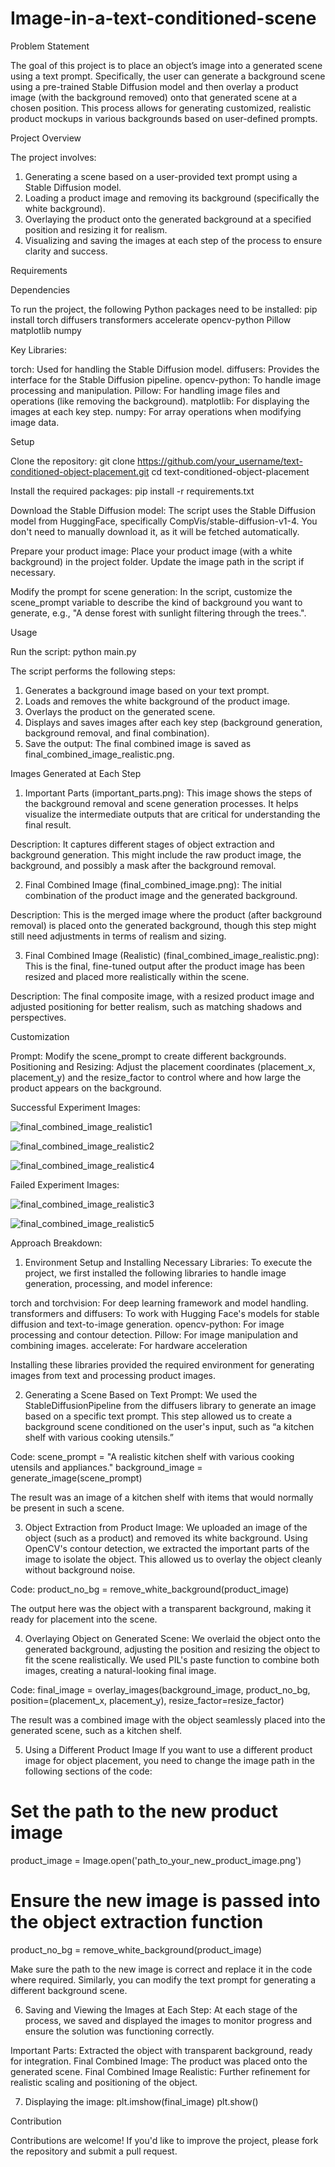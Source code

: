 # Image-in-a-text-conditioned-scene

Problem Statement

The goal of this project is to place an object’s image into a generated scene using a text prompt. Specifically, the user can generate a background scene using a pre-trained Stable Diffusion model and then overlay a product image (with the background removed) onto that generated scene at a chosen position. This process allows for generating customized, realistic product mockups in various backgrounds based on user-defined prompts.

Project Overview

The project involves:

1. Generating a scene based on a user-provided text prompt using a Stable Diffusion model.
2. Loading a product image and removing its background (specifically the white background).
3. Overlaying the product onto the generated background at a specified position and resizing it for realism.
4. Visualizing and saving the images at each step of the process to ensure clarity and success.

Requirements

Dependencies

To run the project, the following Python packages need to be installed:
pip install torch diffusers transformers accelerate opencv-python Pillow matplotlib numpy

Key Libraries:

torch: Used for handling the Stable Diffusion model.
diffusers: Provides the interface for the Stable Diffusion pipeline.
opencv-python: To handle image processing and manipulation.
Pillow: For handling image files and operations (like removing the background).
matplotlib: For displaying the images at each key step.
numpy: For array operations when modifying image data.

Setup

Clone the repository:
git clone https://github.com/your_username/text-conditioned-object-placement.git
cd text-conditioned-object-placement

Install the required packages:
pip install -r requirements.txt

Download the Stable Diffusion model: The script uses the Stable Diffusion model from HuggingFace, specifically CompVis/stable-diffusion-v1-4. You don't need to manually download it, as it will be fetched automatically.

Prepare your product image: Place your product image (with a white background) in the project folder. Update the image path in the script if necessary.

Modify the prompt for scene generation: In the script, customize the scene_prompt variable to describe the kind of background you want to generate, e.g., "A dense forest with sunlight filtering through the trees.".

Usage

Run the script:
python main.py

The script performs the following steps:

1. Generates a background image based on your text prompt.
2. Loads and removes the white background of the product image.
3. Overlays the product on the generated scene.
4. Displays and saves images after each key step (background generation, background removal, and final combination).
5. Save the output: The final combined image is saved as final_combined_image_realistic.png.

Images Generated at Each Step

1. Important Parts (important_parts.png):
This image shows the steps of the background removal and scene generation processes. It helps visualize the intermediate outputs that are critical for understanding the final result.

Description: It captures different stages of object extraction and background generation. This might include the raw product image, the background, and possibly a mask after the background removal.

2. Final Combined Image (final_combined_image.png):
The initial combination of the product image and the generated background.

Description: This is the merged image where the product (after background removal) is placed onto the generated background, though this step might still need adjustments in terms of realism and sizing.

3. Final Combined Image (Realistic) (final_combined_image_realistic.png):
This is the final, fine-tuned output after the product image has been resized and placed more realistically within the scene.

Description: The final composite image, with a resized product image and adjusted positioning for better realism, such as matching shadows and perspectives.

Customization

Prompt: Modify the scene_prompt to create different backgrounds.
Positioning and Resizing: Adjust the placement coordinates (placement_x, placement_y) and the resize_factor to control where and how large the product appears on the background.

Successful Experiment Images:

![final_combined_image_realistic1](https://github.com/user-attachments/assets/00007276-ce3a-4f09-829f-ffad767b3777)

![final_combined_image_realistic2](https://github.com/user-attachments/assets/ac66add8-a19c-4ac1-9e55-55887451ca88)

![final_combined_image_realistic4](https://github.com/user-attachments/assets/2265337e-6835-40af-8dd7-dce4957633cd)

Failed Experiment Images:

![final_combined_image_realistic3](https://github.com/user-attachments/assets/39964627-f5e9-4d2e-8436-e42541a8dcb3)

![final_combined_image_realistic5](https://github.com/user-attachments/assets/4ca5b9e3-82b6-46ab-9671-9eccc0680d4b)

Approach Breakdown:

1. Environment Setup and Installing Necessary Libraries:
To execute the project, we first installed the following libraries to handle image generation, processing, and model inference:

torch and torchvision: For deep learning framework and model handling.
transformers and diffusers: To work with Hugging Face's models for stable diffusion and text-to-image generation.
opencv-python: For image processing and contour detection.
Pillow: For image manipulation and combining images.
accelerate: For hardware acceleration

Installing these libraries provided the required environment for generating images from text and processing product images.

2. Generating a Scene Based on Text Prompt:
We used the StableDiffusionPipeline from the diffusers library to generate an image based on a specific text prompt. This step allowed us to create a background scene conditioned on the user's input, such as “a kitchen shelf with various cooking utensils.”

Code:
scene_prompt = "A realistic kitchen shelf with various cooking utensils and appliances."
background_image = generate_image(scene_prompt)

The result was an image of a kitchen shelf with items that would normally be present in such a scene.

3. Object Extraction from Product Image:
We uploaded an image of the object (such as a product) and removed its white background. Using OpenCV's contour detection, we extracted the important parts of the image to isolate the object. This allowed us to overlay the object cleanly without background noise.

Code:
product_no_bg = remove_white_background(product_image)

The output here was the object with a transparent background, making it ready for placement into the scene.

4. Overlaying Object on Generated Scene:
We overlaid the object onto the generated background, adjusting the position and resizing the object to fit the scene realistically. We used PIL's paste function to combine both images, creating a natural-looking final image.

Code:
final_image = overlay_images(background_image, product_no_bg, position=(placement_x, placement_y), resize_factor=resize_factor)

The result was a combined image with the object seamlessly placed into the generated scene, such as a kitchen shelf.

5. Using a Different Product Image
If you want to use a different product image for object placement, you need to change the image path in the following sections of the code:
# Set the path to the new product image
product_image = Image.open('path_to_your_new_product_image.png')

# Ensure the new image is passed into the object extraction function
product_no_bg = remove_white_background(product_image)

Make sure the path to the new image is correct and replace it in the code where required. Similarly, you can modify the text prompt for generating a different background scene.

6. Saving and Viewing the Images at Each Step:
At each stage of the process, we saved and displayed the images to monitor progress and ensure the solution was functioning correctly.

Important Parts: Extracted the object with transparent background, ready for integration.
Final Combined Image: The product was placed onto the generated scene.
Final Combined Image Realistic: Further refinement for realistic scaling and positioning of the object.

7. Displaying the image:
plt.imshow(final_image)
plt.show()

Contribution

Contributions are welcome! If you'd like to improve the project, please fork the repository and submit a pull request.
